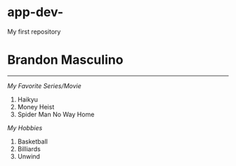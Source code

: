 # app-dev-
My first repository 
# Brandon Masculino

---------------------
*My Favorite Series/Movie*
1. Haikyu
2. Money Heist
3. Spider Man No Way Home

*My Hobbies*
1. Basketball
2. Billiards
3. Unwind
